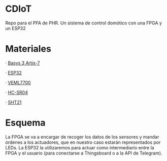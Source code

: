# CDIoT
Repo para el PFA de PHR. Un sistema de control domótico con una FPGA y un ESP32

# Materiales
 · [Basys 3 Artix-7](https://www.xilinx.com/products/boards-and-kits/1-54wqge.html)

 · [ESP32](https://www.espressif.com/en/products/socs/esp32) 

 · [VEML7700](https://www.vishay.com/docs/84286/veml7700.pdf)

 · [HC-SR04](https://cdn.sparkfun.com/datasheets/Sensors/Proximity/HCSR04.pdf)
 
 · [SHT21](http://www.farnell.com/datasheets/1780639.pdf)


# Esquema
La FPGA se va a encargar de recoger los datos de los sensores y mandar
órdenes a los actuadores, que en nuestro caso estarán representados por 
LEDs.
La ESP32 la utilizaremos para actuar como intermediario entre la FPGA y el
usuario (para conectarse a Thingsboard o a la API de Telegram).
